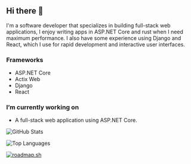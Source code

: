## Hi there 👋
I'm a software developer that specializes in building full-stack web applications, I enjoy writing apps in ASP.NET Core and rust when I need maximum performance. I also have some experience using Django and React, which I use for rapid development and interactive user interfaces.

### Frameworks
- ASP.NET Core
- Actix Web
- Django
- React

### I’m currently working on
- A full-stack web application using ASP.NET Core.

![GitHub Stats](https://github-readme-stats.vercel.app/api?username=borelli28&show_icons=true&theme=dark)

![Top Languages](https://github-readme-stats.vercel.app/api/top-langs/?username=borelli28&layout=compact&theme=dark)

[![roadmap.sh](https://roadmap.sh/card/wide/668ac0a0501413692bca1c9b?variant=dark)](https://roadmap.sh)
